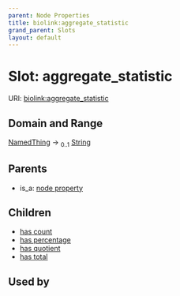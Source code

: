 ```yaml
---
parent: Node Properties
title: biolink:aggregate_statistic
grand_parent: Slots
layout: default
---
```


# Slot: aggregate_statistic




URI: [biolink:aggregate_statistic](https://w3id.org/biolink/vocab/aggregate_statistic)

## Domain and Range

[NamedThing](NamedThing.md) ->  <sub>0..1</sub> [String](types/String.md)

## Parents

 *  is_a: [node property](node_property.md)

## Children

 *  [has count](has_count.md)
 *  [has percentage](has_percentage.md)
 *  [has quotient](has_quotient.md)
 *  [has total](has_total.md)

## Used by

